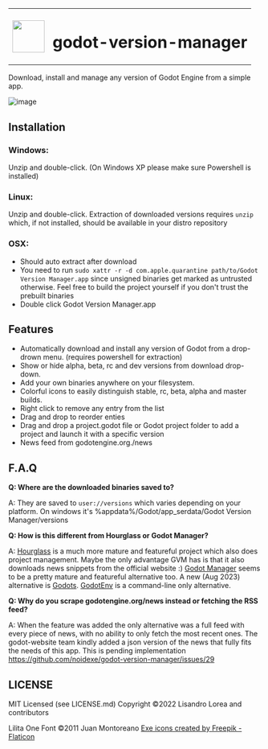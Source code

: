 <table><tr width=64px><td><img height=64px src="https://user-images.githubusercontent.com/526829/169241046-3087a41d-9606-43ab-90ae-ee0055bef039.png"/></td><td><h1>godot-version-manager</h1></td></tr></table>
  
Download, install and manage any version of Godot Engine from a simple app. 

![image](https://user-images.githubusercontent.com/526829/213944428-2b2d1ffa-8656-4efa-9bf4-dc32f793a6a7.png)

## Installation
### Windows:
Unzip and double-click. (On Windows XP please make sure Powershell is installed)
### Linux:
Unzip and double-click. Extraction of downloaded versions requires `unzip` which, if not installed, should be available in your distro repository
### OSX:
- Should auto extract after download
- You need to run `sudo xattr -r -d com.apple.quarantine path/to/Godot Version Manager.app` since unsigned binaries get marked as untrusted otherwise. Feel free to build the project yourself if you don't trust the prebuilt binaries
- Double click Godot Version Manager.app

## Features
- Automatically download and install any version of Godot from a drop-drown menu. (requires powershell for extraction)
- Show or hide alpha, beta, rc and dev versions from download drop-down. 
- Add your own binaries anywhere on your filesystem. 
- Colorful icons to easily distinguish stable, rc, beta, alpha and master builds. 
- Right click to remove any entry from the list
- Drag and drop to reorder enties
- Drag and drop a project.godot file or Godot project folder to add a project and launch it with a specific version
- News feed from godotengine.org./news

## F.A.Q
**Q: Where are the downloaded binaries saved to?**

A: They are saved to `user://versions` which varies depending on your platform. On windows it's %appdata%/Godot/app_serdata/Godot Version Manager/versions

**Q: How is this different from Hourglass or Godot Manager?**

A: [Hourglass](https://hourglass.jwestman.net/) is a much more mature and featureful project which also does project management. Maybe the only advantage GVM has is that it also downloads news snippets from the official website :) [Godot Manager](https://github.com/eumario/godot-manager) seems to be a pretty mature and featureful alternative too. A new (Aug 2023) alternative is [Godots](https://github.com/MakovWait/godots). [GodotEnv](https://github.com/chickensoft-games/GodotEnv) is a command-line only alternative. 

**Q: Why do you scrape godotengine.org/news instead or fetching the RSS feed?**

A: When the feature was added the only alternative was a full feed with every piece of news, with no ability to only fetch the most recent ones. The godot-website team kindly added a json version of the news that fully fits the needs of this app. This is pending implementation https://github.com/noidexe/godot-version-manager/issues/29

## LICENSE
MIT Licensed (see LICENSE.md)
Copyright ©️2022 Lisandro Lorea and contributors

Lilita One Font ©️2011 Juan Montoreano
<a href="https://www.flaticon.com/free-icons/exe" title="exe icons">Exe icons created by Freepik - Flaticon</a>
